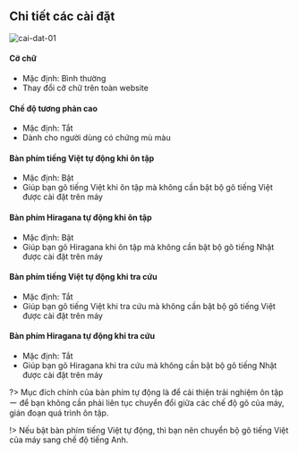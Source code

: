 ## Chi tiết các cài đặt

![cai-dat-01](/_media/cai-dat-01.png "cai-dat-01")

#### Cỡ chữ

- Mặc định: Bình thường
- Thay đổi cỡ chữ trên toàn website

#### Chế độ tương phản cao

- Mặc định: Tắt
- Dành cho người dùng có chứng mù màu

#### Bàn phím tiếng Việt tự động khi ôn tập

- Mặc định: Bật
- Giúp bạn gõ tiếng Việt khi ôn tập mà không cần bật bộ gõ tiếng Việt được cài đặt trên máy

#### Bàn phím Hiragana tự động khi ôn tập

- Mặc định: Bật
- Giúp bạn gõ Hiragana khi ôn tập mà không cần bật bộ gõ tiếng Nhật được cài đặt trên máy

#### Bàn phím tiếng Việt tự động khi tra cứu

- Mặc định: Tắt
- Giúp bạn gõ tiếng Việt khi tra cứu mà không cần bật bộ gõ tiếng Việt được cài đặt trên máy

#### Bàn phím Hiragana tự động khi tra cứu

- Mặc định: Tắt
- Giúp bạn gõ Hiragana khi tra cứu mà không cần bật bộ gõ tiếng Nhật được cài đặt trên máy

?> Mục đích chính của bàn phím tự động là để cải thiện trải nghiệm ôn tập ー để bạn không cần phải liên tục chuyển đổi giữa các chế độ gõ của máy, gián đoạn quá trình ôn tập.

!> Nếu bật bàn phím tiếng Việt tự động, thì bạn nên chuyển bộ gõ tiếng Việt của máy sang chế độ tiếng Anh.